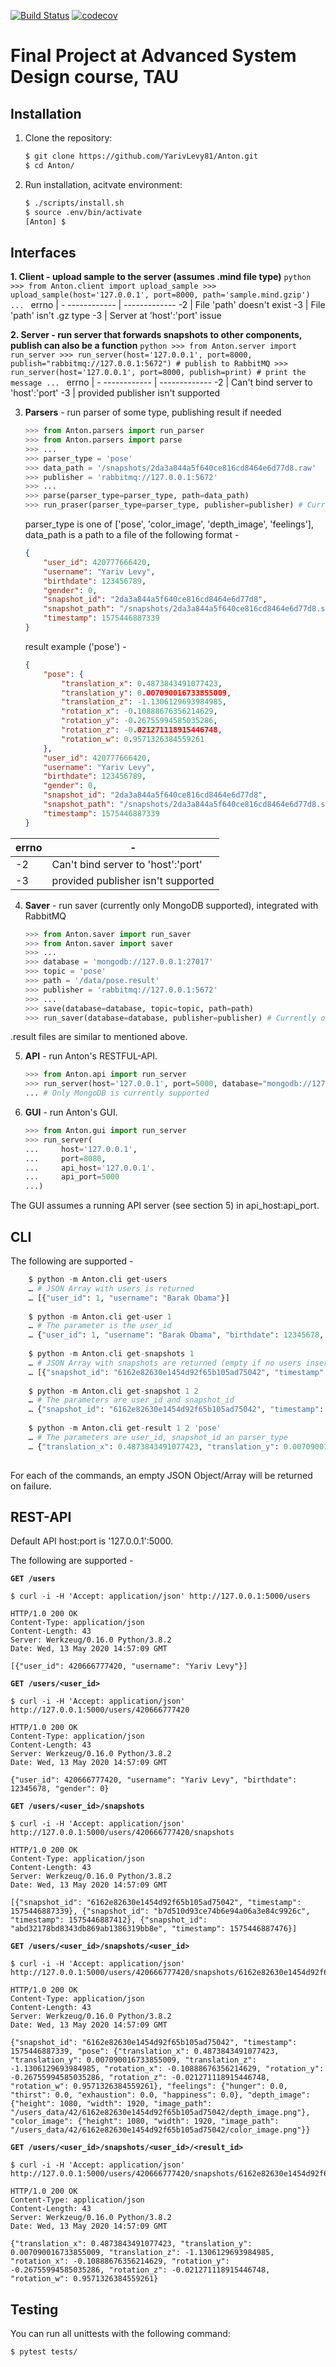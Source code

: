 [![Build Status](https://travis-ci.org/YarivLevy81/Anthon.svg?branch=master)](https://travis-ci.org/github/YarivLevy81/Anthon)
[![codecov](https://codecov.io/gh/YarivLevy81/Anthon/branch/master/graph/badge.svg)](https://codecov.io/gh/YarivLevy81/Anthon)

# Final Project at Advanced System Design course, TAU

## Installation

1. Clone the repository:

    ```sh
    $ git clone https://github.com/YarivLevy81/Anton.git
    $ cd Anton/
    ```

2. Run installation, acitvate environment:

    ```sh
    $ ./scripts/install.sh
    $ source .env/bin/activate
    [Anton] $
    ```

## Interfaces

**1. Client - upload sample to the server (assumes .mind file type)**
    ```python
    >>> from Anton.client import upload_sample
    >>> upload_sample(host='127.0.0.1', port=8000, path='sample.mind.gzip')
    ...
    ```
errno | -
------------ | -------------
-2 | File 'path' doesn't exist
-3 | File 'path' isn't .gz type
-3 | Server at 'host':'port' issue
    
**2. Server - run server that forwards snapshots to other components,
   publish can also be a function**
     ```python
    >>> from Anton.server import run_server
    >>> run_server(host='127.0.0.1', port=8000, publish="rabbitmq://127.0.0.1:5672") # publish to RabbitMQ
    >>> run_server(host='127.0.0.1', port=8000, publish=print) # print the message
    ...
    ```
errno | -
------------ | -------------
-2 | Can't bind server to 'host':'port'
-3 | provided publisher isn't supported

3. **Parsers** - run parser of some type, publishing result if needed
    ```python
    >>> from Anton.parsers import run_parser
    >>> from Anton.parsers import parse
    >>> ...
    >>> parser_type = 'pose'
    >>> data_path = '/snapshots/2da3a844a5f640ce816cd8464e6d77d8.raw'
    >>> publisher = 'rabbitmq://127.0.0.1:5672'
    >>> ...
    >>> parse(parser_type=parser_type, path=data_path)
    >>> run_praser(parser_type=parser_type, publisher=publisher) # Currently only RabbitMQ publisher is supported
    ```
    parser_type is one of ['pose', 'color_image', 'depth_image', 'feelings'], data_path is a path to a file of the following format - 
    ```json
    {
        "user_id": 420777666420, 
        "username": "Yariv Levy", 
        "birthdate": 123456789, 
        "gender": 0, 
        "snapshot_id": "2da3a844a5f640ce816cd8464e6d77d8", 
        "snapshot_path": "/snapshots/2da3a844a5f640ce816cd8464e6d77d8.snp", 
        "timestamp": 1575446887339
    }
    ```
    result example ('pose') - 
    ```json
    {
        "pose": {
            "translation_x": 0.4873843491077423, 
            "translation_y": 0.007090016733855009, 
            "translation_z": -1.1306129693984985, 
            "rotation_x": -0.10888676356214629, 
            "rotation_y": -0.26755994585035286, 
            "rotation_z": -0.021271118915446748, 
            "rotation_w": 0.9571326384559261
        }, 
        "user_id": 420777666420, 
        "username": "Yariv Levy", 
        "birthdate": 123456789, 
        "gender": 0, 
        "snapshot_id": "2da3a844a5f640ce816cd8464e6d77d8", 
        "snapshot_path": "/snapshots/2da3a844a5f640ce816cd8464e6d77d8.snp", 
        "timestamp": 1575446887339
    }

    ```
errno | -
------------ | -------------
-2 | Can't bind server to 'host':'port'
-3 | provided publisher isn't supported

4. **Saver** - run saver (currently only MongoDB supported), integrated with RabbitMQ
    ```python
    >>> from Anton.saver import run_saver
    >>> from Anton.saver import saver
    >>> ...
    >>> database = 'mongodb://127.0.0.1:27017'
    >>> topic = 'pose'
    >>> path = '/data/pose.result'
    >>> publisher = 'rabbitmq://127.0.0.1:5672'
    >>> ...
    >>> save(database=database, topic=topic, path=path)
    >>> run_saver(database=database, publisher=publisher) # Currently only MongoDB (database), RabbitMQ (publisher) are supported
.result files are similar to mentioned above. 

5. **API** - run Anton's RESTFUL-API.
    ```python
    >>> from Anton.api import run_server
    >>> run_server(host='127.0.0.1', port=5000, database="mongodb://127.0.0.1:27017")
    ... # Only MongoDB is currently supported
    ```

6. **GUI** - run Anton's GUI.
    ```python
    >>> from Anton.gui import run_server
    >>> run_server(
    ...     host='127.0.0.1',
    ...     port=8080,
    ...     api_host='127.0.0.1'.
    ...     api_port=5000
    ...)
    ```
The GUI assumes a running API server (see section 5) in api_host:api_port.

## CLI

The following are supported - 
```python
    $ python -m Anton.cli get-users
    … # JSON Array with users is returned
    … [{"user_id": 1, "username": "Barak Obama"}]
    
    $ python -m Anton.cli get-user 1
    … # The parameter is the user_id 
    … {"user_id": 1, "username": "Barak Obama", "birthdate": 12345678, "gender": 0}
    
    $ python -m Anton.cli get-snapshots 1
    … # JSON Array with snapshots are returned (empty if no users inserted), The parameter is the user_id
    … [{"snapshot_id": "6162e82630e1454d92f65b105ad75042", "timestamp": 1575446887339}, {"snapshot_id": "b7d510d93ce74b6e94a06a3e84c9926c", "timestamp": 1575446887412}, {"snapshot_id": "abd32178bd8343db869ab1386319bb8e", "timestamp": 1575446887476}]
    
    $ python -m Anton.cli get-snapshot 1 2
    … # The parameters are user_id and snapshot_id
    … {"snapshot_id": "6162e82630e1454d92f65b105ad75042", "timestamp": 1575446887339, "pose": {"translation_x": 0.4873843491077423, "translation_y": 0.007090016733855009, ... }}
    
    $ python -m Anton.cli get-result 1 2 'pose'
    … # The parameters are user_id, snapshot_id an parser_type
    … {"translation_x": 0.4873843491077423, "translation_y": 0.007090016733855009, "translation_z": -1.1306129693984985, "rotation_x": -0.10888676356214629, "rotation_y": -0.26755994585035286, "rotation_z": -0.021271118915446748, "rotation_w": 0.9571326384559261}
    
```
For each of the commands, an empty JSON Object/Array will be returned on failure.

## REST-API

Default API host:port is '127.0.0.1':5000.

The following are supported - 

**`GET /users`**

    $ curl -i -H 'Accept: application/json' http://127.0.0.1:5000/users

    HTTP/1.0 200 OK
    Content-Type: application/json
    Content-Length: 43
    Server: Werkzeug/0.16.0 Python/3.8.2
    Date: Wed, 13 May 2020 14:57:09 GMT

    [{"user_id": 420666777420, "username": "Yariv Levy"}]

**`GET /users/<user_id>`**

    $ curl -i -H 'Accept: application/json' http://127.0.0.1:5000/users/420666777420

    HTTP/1.0 200 OK
    Content-Type: application/json
    Content-Length: 43
    Server: Werkzeug/0.16.0 Python/3.8.2
    Date: Wed, 13 May 2020 14:57:09 GMT

    {"user_id": 420666777420, "username": "Yariv Levy", "birthdate": 12345678, "gender": 0}

**`GET /users/<user_id>/snapshots`**

    $ curl -i -H 'Accept: application/json' http://127.0.0.1:5000/users/420666777420/snapshots

    HTTP/1.0 200 OK
    Content-Type: application/json
    Content-Length: 43
    Server: Werkzeug/0.16.0 Python/3.8.2
    Date: Wed, 13 May 2020 14:57:09 GMT

    [{"snapshot_id": "6162e82630e1454d92f65b105ad75042", "timestamp": 1575446887339}, {"snapshot_id": "b7d510d93ce74b6e94a06a3e84c9926c", "timestamp": 1575446887412}, {"snapshot_id": "abd32178bd8343db869ab1386319bb8e", "timestamp": 1575446887476}]
    
**`GET /users/<user_id>/snapshots/<user_id>`**

    $ curl -i -H 'Accept: application/json' http://127.0.0.1:5000/users/420666777420/snapshots/6162e82630e1454d92f65b105ad75042

    HTTP/1.0 200 OK
    Content-Type: application/json
    Content-Length: 43
    Server: Werkzeug/0.16.0 Python/3.8.2
    Date: Wed, 13 May 2020 14:57:09 GMT

    {"snapshot_id": "6162e82630e1454d92f65b105ad75042", "timestamp": 1575446887339, "pose": {"translation_x": 0.4873843491077423, "translation_y": 0.007090016733855009, "translation_z": -1.1306129693984985, "rotation_x": -0.10888676356214629, "rotation_y": -0.26755994585035286, "rotation_z": -0.021271118915446748, "rotation_w": 0.9571326384559261}, "feelings": {"hunger": 0.0, "thirst": 0.0, "exhaustion": 0.0, "happiness": 0.0}, "depth_image": {"height": 1080, "width": 1920, "image_path": "/users_data/42/6162e82630e1454d92f65b105ad75042/depth_image.png"}, "color_image": {"height": 1080, "width": 1920, "image_path": "/users_data/42/6162e82630e1454d92f65b105ad75042/color_image.png"}}

**`GET /users/<user_id>/snapshots/<user_id>/<result_id>`**

    $ curl -i -H 'Accept: application/json' http://127.0.0.1:5000/users/420666777420/snapshots/6162e82630e1454d92f65b105ad75042/pose
    
    HTTP/1.0 200 OK
    Content-Type: application/json
    Content-Length: 43
    Server: Werkzeug/0.16.0 Python/3.8.2
    Date: Wed, 13 May 2020 14:57:09 GMT

    {"translation_x": 0.4873843491077423, "translation_y": 0.007090016733855009, "translation_z": -1.1306129693984985, "rotation_x": -0.10888676356214629, "rotation_y": -0.26755994585035286, "rotation_z": -0.021271118915446748, "rotation_w": 0.9571326384559261}

## Testing

You can run all unittests with the following command:
```sh
$ pytest tests/
```
